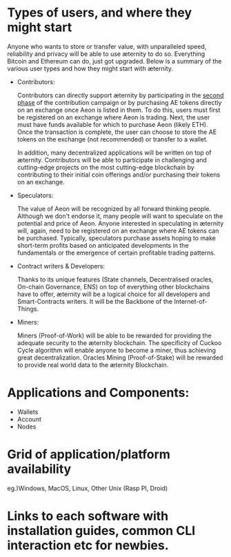 # Types of users, and where they might start

Anyone who wants to store or transfer value, with unparalleled speed, reliability and privacy will be able to use æternity to do so. Everything Bitcoin and Ethereum can do, just got upgraded. Below is a summary of the various user types and how they might start with æternity.

* Contributors:

    Contributors can directly support æternity by participating in the [second phase](https://wallet.aeternity.com/) of the contribution campaign or by purchasing AE tokens directly on an exchange once Aeon is listed in them. To do this, users must first be registered on an exchange where Aeon is trading. Next, the user must have funds available for which to purchase Aeon (likely ETH). Once the transaction is complete, the user can choose to store the AE tokens on the exchange (not recommended) or transfer to a wallet.

    In addition, many decentralized applications will be written on top of æternity. Contributors will be able to participate in challenging and cutting-edge projects on the most cutting-edge blockchain by contributing to their initial coin offerings and/or purchasing their tokens on an exchange. 

* Speculators:

    The value of Aeon will be recognized by all forward thinking people. Although we don't endorse it, many people will want to speculate on the potential and price of Aeon. Anyone interested in speculating in æternity will, again, need to be registered on an exchange where AE tokens can be purchased. Typically, speculators purchase assets hoping to make short-term profits based on anticipated developments in the fundamentals or the emergence of certain profitable trading patterns.
 
* Contract writers & Developers:

    Thanks to its unique features (State channels, Decentralised oracles, On-chain Governance, ENS) on top of everything other blockchains have to offer, æternity will be a logical choice for all developers and Smart-Contracts writers. It will be the Backbone of the Internet-of-Things.

* Miners:

    Miners (Proof-of-Work) will be able to be rewarded for providing the adequate security to the æternity blockchain. The specificity of Cuckoo Cycle algorithm will enable anyone to become a miner, thus achieving great decentralization. Oracles Mining (Proof-of-Stake) will be rewarded to provide real world data to the æternity Blockchain.


# Applications and Components: 
* Wallets
* Account
* Nodes 

# Grid of application/platform availability
eg.)Windows, MacOS, Linux, Other Unix (Rasp PI, Droid)
# Links to each software with installation guides, common CLI interaction etc for newbies.
